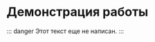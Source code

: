 # Демонстрация работы <Badge type="danger" text="DRAFT" />

::: danger
Этот текст еще не написан.
:::
